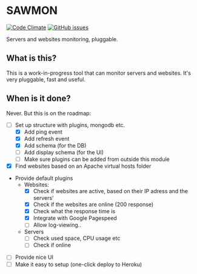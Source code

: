 # SAWMON 

[![Code Climate](https://codeclimate.com/github/bartlangelaan/sawmon/badges/gpa.svg)](https://codeclimate.com/github/bartlangelaan/sawmon)
[![GitHub issues](https://img.shields.io/github/issues/bartlangelaan/sawmon.svg)](https://waffle.io/bartlangelaan/sawmon)

Servers and websites monitoring, pluggable.

## What is this?
This is a work-in-progress tool that can monitor servers and websites. It's very pluggable, fast and useful.

## When is it done?

Never. But this is on the roadmap:

- [ ] Set up structure with plugins, mongodb etc.
    - [X] Add ping event
    - [X] Add refresh event
    - [X] Add schema (for the DB)
    - [ ] Add display schema (for the UI)
    - [ ] Make sure plugins can be added from outside this module
- [X] Find websites based on an Apache virtual hosts folder
- Provide default plugins
    - Websites:
        - [X] Check if websites are active, based on their IP adress and the servers'
        - [X] Check if the websites are online (200 response)
        - [X] Check what the response time is
        - [X] Integrate with Google Pagespeed
        - [ ] Allow log-viewing..
    - Servers
        - [ ] Check used space, CPU usage etc
        - [ ] Check if online
- [ ] Provide nice UI
- [ ] Make it easy to setup (one-click deploy to Heroku)